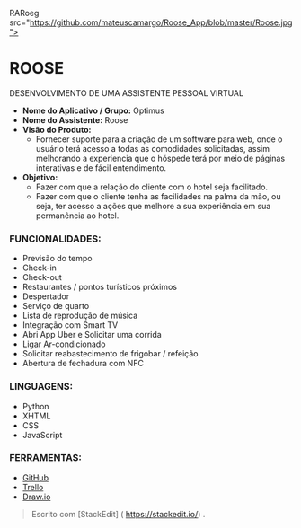  RARoeg src="https://github.com/mateuscamargo/Roose_App/blob/master/Roose.jpg">


# ROOSE

DESENVOLVIMENTO DE UMA ASSISTENTE PESSOAL VIRTUAL

- **Nome do Aplicativo / Grupo:** Optimus 
- **Nome do Assistente:** Roose
- **Visão do Produto:** 
   - Fornecer suporte para a criação de um software para web, onde o usuário terá acesso a todas as comodidades solicitadas, assim melhorando a experiencia que o hóspede terá por meio de páginas interativas e de fácil entendimento.
- **Objetivo:**
  - Fazer com que a relação do cliente com o
hotel seja facilitado. 
  - Fazer com que o cliente tenha as facilidades
na palma da mão, ou seja, ter acesso a ações
que melhore a sua experiência em sua permanência ao hotel.

 ### FUNCIONALIDADES:
 - Previsão do tempo
 - Check-in
 - Check-out
 - Restaurantes / pontos turísticos próximos
 - Despertador
 - Serviço de quarto
 - Lista de reprodução de música
 - Integração com Smart TV
 - Abri App Uber e Solicitar uma corrida
 - Ligar Ar-condicionado
 - Solicitar reabastecimento de frigobar / refeição
 - Abertura de fechadura com NFC
 
### LINGUAGENS:
- Python
- XHTML
- CSS
- JavaScript

### FERRAMENTAS:
- [GitHub](https://github.com/mateuscamargo/Roose_App)
- [Trello](https://trello.com/b/oUfxIrLz/app-roose)
- [Draw.io](https://draw.io)


 







> Escrito com [StackEdit] ( https://stackedit.io/) .
<!--stackedit_data:
eyJoaXN0b3J5IjpbMTI0MzA4MjE4OSwtMjczNDA2MDM5LDYwMz
AzMzIzNCwxMjY2MTMwMzk0LDQxMzA1MTY3OSwyMDcxNjA3NDQ5
LDEyMjcxNDEyODYsLTQ5ODc3Mzk4OSwxMjMyMTgzNjAxXX0=
-->
